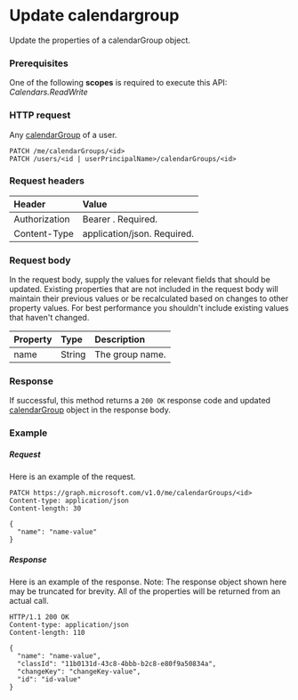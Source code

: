 # Update calendargroup

Update the properties of a calendarGroup object.
### Prerequisites
One of the following **scopes** is required to execute this API: _Calendars.ReadWrite_
### HTTP request
<!-- { "blockType": "ignored" } -->
Any [calendarGroup](../resources/calendargroup.md) of a user.
```http
PATCH /me/calendarGroups/<id>
PATCH /users/<id | userPrincipalName>/calendarGroups/<id>
```
### Request headers
| Header       | Value |
|:---------------|:--------|
| Authorization  | Bearer <token>. Required.  |
| Content-Type  | application/json. Required.  |

### Request body
In the request body, supply the values for relevant fields that should be updated. Existing properties that are not included in the request body will maintain their previous values or be recalculated based on changes to other property values. For best performance you shouldn't include existing values that haven't changed.

| Property	   | Type	|Description|
|:---------------|:--------|:----------|
|name|String|The group name.|

### Response
If successful, this method returns a `200 OK` response code and updated [calendarGroup](../resources/calendargroup.md) object in the response body.
### Example
##### Request
Here is an example of the request.
<!-- {
  "blockType": "request",
  "name": "update_calendargroup"
}-->
```http
PATCH https://graph.microsoft.com/v1.0/me/calendarGroups/<id>
Content-type: application/json
Content-length: 30

{
  "name": "name-value"
}
```
##### Response
Here is an example of the response. Note: The response object shown here may be truncated for brevity. All of the properties will be returned from an actual call.
<!-- {
  "blockType": "response",
  "truncated": true,
  "@odata.type": "microsoft.graph.calendarGroup"
} -->
```http
HTTP/1.1 200 OK
Content-type: application/json
Content-length: 110

{
  "name": "name-value",
  "classId": "11b0131d-43c8-4bbb-b2c8-e80f9a50834a",
  "changeKey": "changeKey-value",
  "id": "id-value"
}
```

<!-- uuid: 8fcb5dbc-d5aa-4681-8e31-b001d5168d79
2015-10-25 14:57:30 UTC -->
<!-- {
  "type": "#page.annotation",
  "description": "Update calendargroup",
  "keywords": "",
  "section": "documentation",
  "tocPath": ""
}-->
